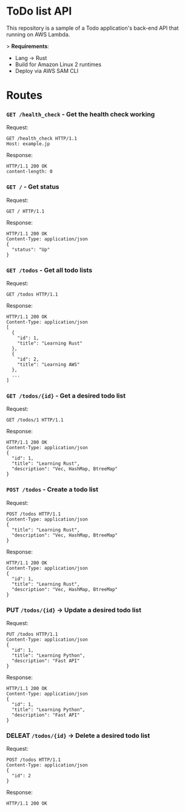 # ToDo list API
This repository is a sample of a Todo application's back-end API that running on AWS Lambda.


\> **Requirements**:
- Lang -> Rust
- Build for Amazon Linux 2 runtimes
- Deploy via AWS SAM CLI


# Routes

### `GET /health_check` - Get the health check working

Request:

```
GET /health_check HTTP/1.1
Host: example.jp
```

Response:

```
HTTP/1.1 200 OK
content-length: 0
```

### `GET /` - Get status

Request:

```
GET / HTTP/1.1
```

Response:

```
HTTP/1.1 200 OK
Content-Type: application/json
{
  "status": "Up"
}
```

### `GET /todos` - Get all todo lists

Request:

```
GET /todos HTTP/1.1
```

Response:

```
HTTP/1.1 200 OK
Content-Type: application/json
[
  {
    "id": 1,
    "title": "Learning Rust"
  },
  {
    "id": 2,
    "title": "Learning AWS"
  },
  ...
]
```

### `GET /todos/{id}` - Get a desired todo list

Request:

```
GET /todos/1 HTTP/1.1
```

Response:

```
HTTP/1.1 200 OK
Content-Type: application/json
{
  "id": 1,
  "title": "Learning Rust",
  "description": "Vec, HashMap, BtreeMap"
}
```

### `POST /todos` - Create a todo list

Request:

```
POST /todos HTTP/1.1
Content-Type: application/json
{
  "title": "Learning Rust",
  "description": "Vec, HashMap, BtreeMap"
}
```

Response:

```
HTTP/1.1 200 OK
Content-Type: application/json
{
  "id": 1,
  "title": "Learning Rust",
  "description": "Vec, HashMap, BtreeMap"
}
```

### PUT `/todos/{id}` -> Update a desired todo list

Request:

```
PUT /todos HTTP/1.1
Content-Type: application/json
{
  "id": 1,
  "title": "Learning Python",
  "description": "Fast API"
}
```

Response:

```
HTTP/1.1 200 OK
Content-Type: application/json
{
  "id": 1,
  "title": "Learning Python",
  "description": "Fast API"
}
```

### DELEAT `/todos/{id}` -> Delete a desired todo list

Request:

```
POST /todos HTTP/1.1
Content-Type: application/json
{
  "id": 2
}
```

Response:

```
HTTP/1.1 200 OK
```
